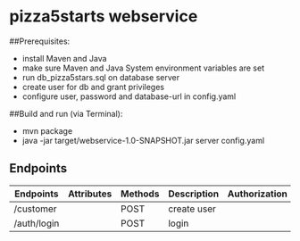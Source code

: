 # pizza5starts webservice

##Prerequisites:
- install Maven and Java
- make sure Maven and Java System environment variables are set
- run db_pizza5stars.sql on database server
- create user for db and grant privileges
- configure user, password and database-url in config.yaml

##Build and run (via Terminal):
- mvn package
- java -jar target/webservice-1.0-SNAPSHOT.jar server config.yaml

## Endpoints
| Endpoints              | Attributes         | Methods | Description                                             | Authorization |
|------------------------|--------------------|---------|---------------------------------------------------------|---------------|
| /customer              |                    | POST    | create user                                             |               |
| /auth/login            |                    | POST    | login                                                   |               |
